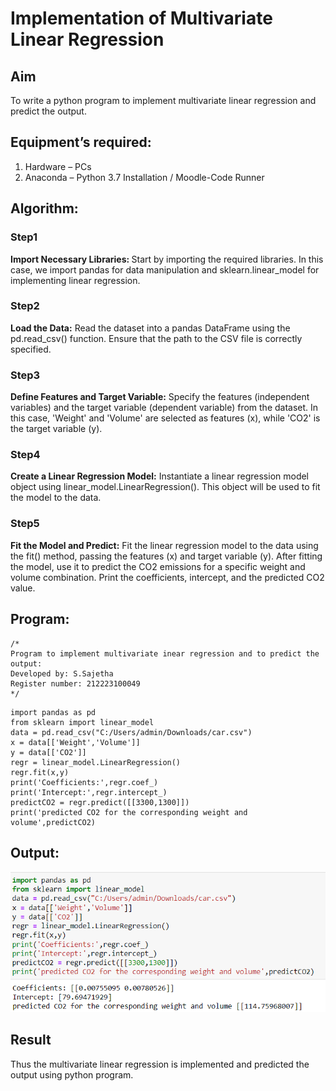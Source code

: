 # Implementation of Multivariate Linear Regression
## Aim
To write a python program to implement multivariate linear regression and predict the output.
## Equipment’s required:
1.	Hardware – PCs
2.	Anaconda – Python 3.7 Installation / Moodle-Code Runner
## Algorithm:
### Step1
<b>Import Necessary Libraries: </b>Start by importing the required libraries. In this case, we import pandas for data manipulation and sklearn.linear_model for implementing linear regression.

### Step2
<b>Load the Data:</b> Read the dataset into a pandas DataFrame using the pd.read_csv() function. Ensure that the path to the CSV file is correctly specified.

### Step3
<b>Define Features and Target Variable:</b> Specify the features (independent variables) and the target variable (dependent variable) from the dataset. In this case, 'Weight' and 'Volume' are selected as features (x), while 'CO2' is the target variable (y).

### Step4
<b>Create a Linear Regression Model:</b> Instantiate a linear regression model object using linear_model.LinearRegression(). This object will be used to fit the model to the data.

### Step5
<b>Fit the Model and Predict:</b> Fit the linear regression model to the data using the fit() method, passing the features (x) and target variable (y). After fitting the model, use it to predict the CO2 emissions for a specific weight and volume combination. Print the coefficients, intercept, and the predicted CO2 value.

## Program:
```
/*
Program to implement multivariate inear regression and to predict the output:
Developed by: S.Sajetha
Register number: 212223100049
*/
```
```
import pandas as pd
from sklearn import linear_model
data = pd.read_csv("C:/Users/admin/Downloads/car.csv")
x = data[['Weight','Volume']]
y = data[['CO2']]
regr = linear_model.LinearRegression()
regr.fit(x,y)
print('Coefficients:',regr.coef_)
print('Intercept:',regr.intercept_)
predictCO2 = regr.predict([[3300,1300]])
print('predicted CO2 for the corresponding weight and volume',predictCO2)
```
## Output:
![alt text](image.png)

## Result
Thus the multivariate linear regression is implemented and predicted the output using python program.